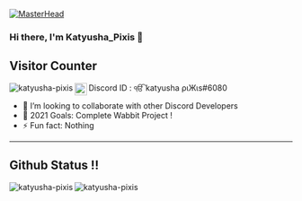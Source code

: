 [![MasterHead](https://media.discordapp.net/attachments/864375456283361280/865052447487557672/New_Project_5.png)](https://achar.ml)
### Hi there, I'm Katyusha_Pixis 👋

## Visitor Counter
<p><img align="left" src="https://profile-counter.glitch.me/kermit-xaro/count.svg" alt="katyusha-pixis" /></p>

<img align="left" alt="codeSTACKr | Instagram" width="22px" src="https://media.discordapp.net/attachments/832678285808500738/832678621143367761/91_Discord_logo_logos-512.webp?width=461&height=461" /> Discord ID : ੴ katyusha ριЖιs#6080
- 👯 I’m looking to collaborate with other Discord Developers
- 🥅 2021 Goals: Complete Wabbit Project !
- ⚡ Fun fact: Nothing

---
## Github Status !!
<p><img align="left" src="https://github-readme-stats.vercel.app/api/top-langs?username=kermit-xaro&show_icons=true&locale=en&layout=compact" alt="katyusha-pixis" /></p>
<p><img align="left" src="https://github-readme-stats.vercel.app/api?username=kermit-xaro&show_icons=true&locale=en" alt="katyusha-pixis" /></p>









[instagram]: https://instagram.com/kermit_xaro
[soundcloud]: https://soundcloud.com/user-618298858
